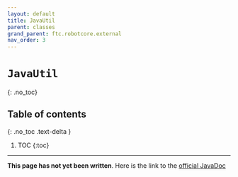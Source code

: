 ```yaml
---
layout: default
title: JavaUtil
parent: classes
grand_parent: ftc.robotcore.external
nav_order: 3
---
```

# `JavaUtil`
{: .no_toc}

## Table of contents
{: .no_toc .text-delta }

1. TOC
{:toc}
---
**This page has not yet been written**. Here is the link to the [official JavaDoc](https://ftctechnh.github.io/ftc_app/doc/javadoc/org/firstinspires/ftc/robotcore/external/JavaUtil.html)
        